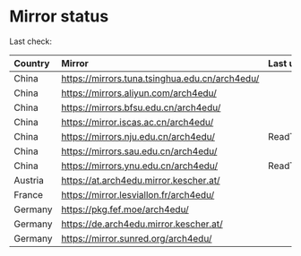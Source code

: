 <script src="./time.js"></script>
# Mirror status
Last check: <script type="text/javascript">localize(1684118186.99615);</script>

|Country|Mirror|Last update|
|:------|:-----|:----------|
|China|https://mirrors.tuna.tsinghua.edu.cn/arch4edu/|<script type="text/javascript">localize(1684088953);</script>|
|China|https://mirrors.aliyun.com/arch4edu/|<script type="text/javascript">localize(1684047043);</script>|
|China|https://mirrors.bfsu.edu.cn/arch4edu/|<script type="text/javascript">localize(1684088953);</script>|
|China|https://mirror.iscas.ac.cn/arch4edu/|<script type="text/javascript">localize(1684088953);</script>|
|China|https://mirrors.nju.edu.cn/arch4edu/|ReadTimeout|
|China|https://mirrors.sau.edu.cn/arch4edu/|<script type="text/javascript">localize(1673850842);</script>|
|China|https://mirrors.ynu.edu.cn/arch4edu/|ReadTimeout|
|Austria|https://at.arch4edu.mirror.kescher.at/|<script type="text/javascript">localize(1684088953);</script>|
|France|https://mirror.lesviallon.fr/arch4edu/|<script type="text/javascript">localize(1684088953);</script>|
|Germany|https://pkg.fef.moe/arch4edu/|<script type="text/javascript">localize(1684088953);</script>|
|Germany|https://de.arch4edu.mirror.kescher.at/|<script type="text/javascript">localize(1684088953);</script>|
|Germany|https://mirror.sunred.org/arch4edu/|<script type="text/javascript">localize(1684088953);</script>|

<script src="./tablefilter/tablefilter.js"></script>
<script src="./table.js"></script>